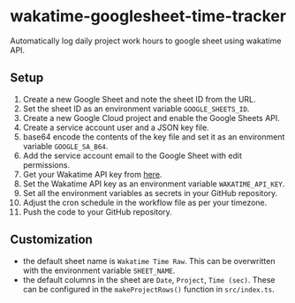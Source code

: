 # wakatime-googlesheet-time-tracker

Automatically log daily project work hours to google sheet using wakatime API.


## Setup

1. Create a new Google Sheet and note the sheet ID from the URL.
2. Set the sheet ID as an environment variable `GOOGLE_SHEETS_ID`.
3. Create a new Google Cloud project and enable the Google Sheets API.
4. Create a service account user and a JSON key file.
5. base64 encode the contents of the key file and set it as an environment variable `GOOGLE_SA_B64`.
6. Add the service account email to the Google Sheet with edit permissions.
7. Get your Wakatime API key from [here](https://wakatime.com/settings).
8. Set the Wakatime API key as an environment variable `WAKATIME_API_KEY`.
9. Set all the environment variables as secrets in your GitHub repository.
10. Adjust the cron schedule in the workflow file as per your timezone.
11. Push the code to your GitHub repository.

## Customization

- the default sheet name is `Wakatime Time Raw`. This can be overwritten with the environment variable `SHEET_NAME`.
- the default columns in the sheet are `Date`, `Project`, `Time (sec)`. These can be configured in the `makeProjectRows()` function in `src/index.ts`. 
